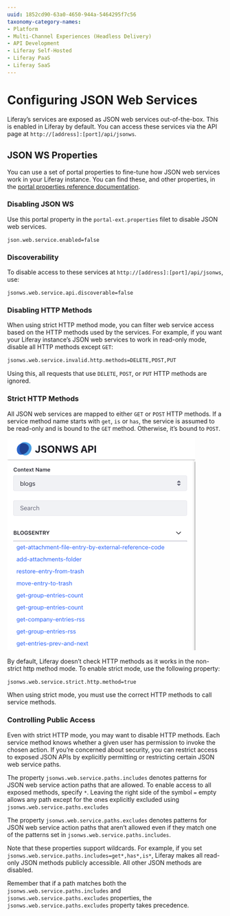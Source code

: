 ```yaml
---
uuid: 1852cd90-63a0-4650-944a-5464295f7c56
taxonomy-category-names:
- Platform
- Multi-Channel Experiences (Headless Delivery)
- API Development
- Liferay Self-Hosted
- Liferay PaaS
- Liferay SaaS
---
```

# Configuring JSON Web Services

Liferay’s services are exposed as JSON web services out-of-the-box. This is enabled in Liferay by default. You can access these services via the API page at `http://[address]:[port]/api/jsonws`.

## JSON WS Properties

You can use a set of portal properties to fine-tune how JSON web services work in your Liferay instance. You can find these, and other properties, in the [portal properties reference documentation](https://resources.learn.liferay.com/reference/latest/en/dxp/propertiesdoc/portal.properties.html).

### Disabling JSON WS

Use this portal property in the `portal-ext.properties` filet to disable JSON web services.

```
json.web.service.enabled=false
```

### Discoverability

To disable access to these services at `http://[address]:[port]/api/jsonws`, use:

```
jsonws.web.service.api.discoverable=false
```

### Disabling HTTP Methods

When using strict HTTP method mode, you can filter web service access based on the HTTP methods used by the services. For example, if you want your Liferay instance’s JSON web services to work in read-only mode, disable all HTTP methods except `GET`:

```bash
jsonws.web.service.invalid.http.methods=DELETE,POST,PUT
```

Using this, all requests that use `DELETE`, `POST`, or `PUT` HTTP methods are ignored.

### Strict HTTP Methods

All JSON web services are mapped to either `GET` or `POST` HTTP methods. If a service method name starts with `get`, `is` or `has`, the service is assumed to be read-only and is bound to the `GET` method. Otherwise, it’s bound to `POST`.

![Some of the available JSON service methods for blogs.](./configuring-json-web-services/images/01.png)

By default, Liferay doesn’t check HTTP methods as it works in the non-strict http method mode. To enable strict mode, use the following property:

```bash
jsonws.web.service.strict.http.method=true
```

When using strict mode, you must use the correct HTTP methods to call service methods.

### Controlling Public Access

Even with strict HTTP mode, you may want to disable HTTP methods. Each service method knows whether a given user has permission to invoke the chosen action. If you’re concerned about security, you can restrict access to exposed JSON APIs by explicitly permitting or restricting certain JSON web service paths.

The property `jsonws.web.service.paths.includes` denotes patterns for JSON web service action paths that are allowed. To enable access to all exposed methods, specify `*`. Leaving the right side of the symbol `=` empty allows any path except for the ones explicitly excluded using `jsonws.web.service.paths.excludes`

The property `jsonws.web.service.paths.excludes` denotes patterns for JSON web service action paths that aren’t allowed even if they match one of the patterns set in `jsonws.web.service.paths.includes`.

Note that these properties support wildcards. For example, if you set `jsonws.web.service.paths.includes=get*,has*,is*`, Liferay makes all read-only JSON methods publicly accessible. All other JSON methods are disabled.

Remember that if a path matches both the `jsonws.web.service.paths.includes` and `jsonws.web.service.paths.excludes` properties, the `jsonws.web.service.paths.excludes` property takes precedence.